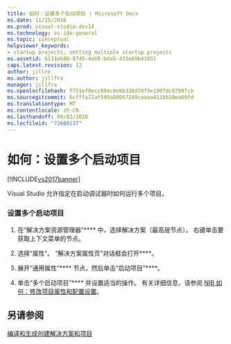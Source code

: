 ```yaml
---
title: 如何：设置多个启动项目 | Microsoft Docs
ms.date: 11/15/2016
ms.prod: visual-studio-dev14
ms.technology: vs-ide-general
ms.topic: conceptual
helpviewer_keywords:
- startup projects, setting multiple startup projects
ms.assetid: 6131eb80-8745-4eb9-bdab-433e69b41651
caps.latest.revision: 12
author: jillre
ms.author: jillfra
manager: jillfra
ms.openlocfilehash: f751ef8ecc884c0e0b338d70f9e198fdc07807cb
ms.sourcegitcommit: 6cfffa72af599a9d667249caaaa411bb28ea69fd
ms.translationtype: MT
ms.contentlocale: zh-CN
ms.lasthandoff: 09/02/2020
ms.locfileid: "72660137"
---
```

# <a name="how-to-set-multiple-startup-projects"></a>如何：设置多个启动项目
[!INCLUDE[vs2017banner](../includes/vs2017banner.md)]

Visual Studio 允许指定在启动调试器时如何运行多个项目。

### <a name="to-set-multiple-startup-projects"></a>设置多个启动项目

1. 在“解决方案资源管理器”**** 中，选择解决方案（最高层节点）。 右键单击要获取上下文菜单的节点。

2. 选择“属性”。 “解决方案属性页”对话框会打开****。

3. 展开“通用属性”**** 节点，然后单击“启动项目”****。

4. 单击“多个启动项目”**** 并设置适当的操作。 有关详细信息，请参阅 [NIB 如何：修改项目属性和配置设置](https://msdn.microsoft.com/e7184bc5-2f2b-4b4f-aa9a-3ecfcbc48b67)。

## <a name="see-also"></a>另请参阅
 [编译和生成](../ide/compiling-and-building-in-visual-studio.md)[创建解决方案和项目](../ide/creating-solutions-and-projects.md)
